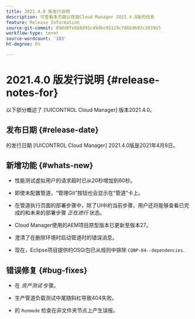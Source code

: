 ```yaml
---
title: 2021.4.0 版发行说明
description: 可查看本页面以获取Cloud Manager 2021.4.0版的信息
feature: Release Information
source-git-commit: 09dd8fe608d95cd9dbc95129cf86b9693c2839b5
workflow-type: tm+mt
source-wordcount: '183'
ht-degree: 6%

---
```


# 2021.4.0 版发行说明 {#release-notes-for}

以下部分概述了 [!UICONTROL Cloud Manager] 版本2021.4.0。

## 发布日期 {#release-date}

的发行日期 [!UICONTROL Cloud Manager] 2021.4.0版是2021年4月8日。

## 新增功能 {#whats-new}

* 性能测试虚拟用户的请求超时已从20秒增加到60秒。

* 即使未配置管道，“管理Git”按钮也会显示在“管道”卡上。

* 在管道执行页面的部署步骤中，除了UI中的当前步骤，用户还将能够查看已完成的和未来的部署步骤 *正在进行* 状态。

* Cloud Manager使用的AEM项目原型版本已更新至版本27。

* 澄清了在删除环境时启动管道时的错误消息。

* 现在，Eclipse项目提供的OSGi包已从规则中排除 `CQBP-84--dependencies`.

## 错误修复 {#bug-fixes}

* 在 *资产测试* 步骤。

* 生产管道负载测试中尾随斜杠导致404失败。

* 的 `Runmode` 检查在非文件夹节点上产生误报。
